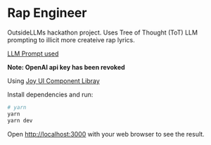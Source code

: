 # Rap Engineer

OutsideLLMs hackathon project. Uses Tree of Thought (ToT) LLM prompting to illicit more createive rap lyrics.

[LLM Prompt used](https://rentry.co/7hwb9)

**Note: OpenAI api key has been revoked**

Using [Joy UI Component Libray](https://mui.com/joy-ui/getting-started/)

Install dependencies and run:

```bash
# yarn
yarn
yarn dev
```

Open [http://localhost:3000](http://localhost:3000) with your web browser to see the result.

